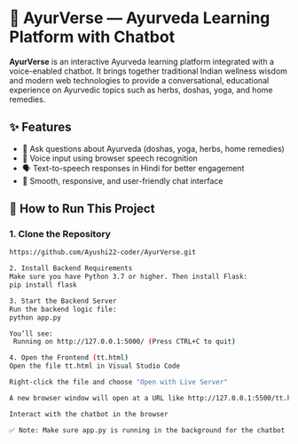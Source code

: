 # 🌿 AyurVerse — Ayurveda Learning Platform with Chatbot

**AyurVerse** is an interactive Ayurveda learning platform integrated with a voice-enabled chatbot. It brings together traditional Indian wellness wisdom and modern web technologies to provide a conversational, educational experience on Ayurvedic topics such as herbs, doshas, yoga, and home remedies.

## ✨ Features

- 🧘 Ask questions about Ayurveda (doshas, yoga, herbs, home remedies)
- 🎤 Voice input using browser speech recognition
- 🗣️ Text-to-speech responses in Hindi for better engagement
- 💬 Smooth, responsive, and user-friendly chat interface

## 🚀 How to Run This Project

### 1. Clone the Repository

```bash
https://github.com/Ayushi22-coder/AyurVerse.git

2. Install Backend Requirements
Make sure you have Python 3.7 or higher. Then install Flask:
pip install flask

3. Start the Backend Server
Run the backend logic file:
python app.py

You’ll see:
 Running on http://127.0.0.1:5000/ (Press CTRL+C to quit)

4. Open the Frontend (tt.html)
Open the file tt.html in Visual Studio Code

Right-click the file and choose "Open with Live Server"

A new browser window will open at a URL like http://127.0.0.1:5500/tt.html

Interact with the chatbot in the browser

✅ Note: Make sure app.py is running in the background for the chatbot to function.
